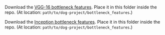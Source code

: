 Download the [VGG-16 bottleneck features](https://s3-us-west-1.amazonaws.com/udacity-aind/dog-project/DogVGG16Data.npz).
Place it in this folder inside the repo. (At location: `path/to/dog-project/bottleneck_features`.)

Download the [Inception bottleneck features](https://s3-us-west-1.amazonaws.com/udacity-aind/dog-project/DogInceptionV3Data.npz).
Place it in this folder inside the repo. (At location: `path/to/dog-project/bottleneck_features`.)
